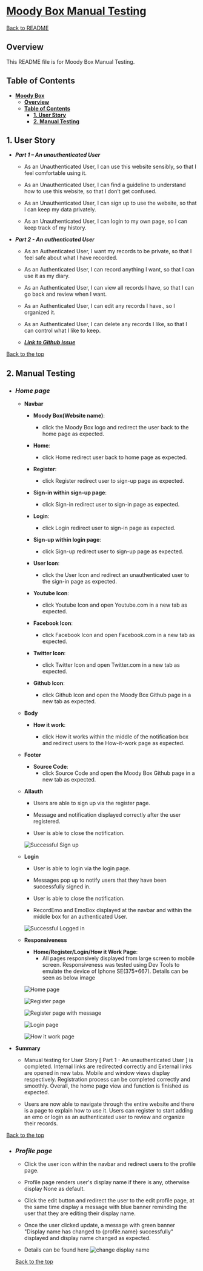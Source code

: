 # [**Moody Box Manual Testing**](https://hdyd.herokuapp.com/)

[Back to README](https://github.com/CrankyCat-Loves-Coding/how-do-you-do#3-testing-and-launch)

## **Overview**

This README file is for Moody Box Manual Testing.

## **Table of Contents**

- [**Moody Box**](#overview)
  - [**Overview**](#overview)
  - [**Table of Contents**](#table-of-contents)
    - [**1. User Story**](#1-user-story)
    - [**2. Manual Testing**](#2-manual-testing)

## **1. User Story**

- ***Part 1 – An unauthenticated User***

  - As an Unauthenticated User, I can use this website sensibly, so that I feel comfortable using it.

  - As an Unauthenticated User, I can find a guideline to understand how to use this website, so that I don’t get confused.

  - As an Unauthenticated User, I can sign up to use the website, so that I can keep my data privately.

  - As an Unauthenticated User, I can login to my own page, so I can keep track of my history.

- ***Part 2 - An authenticated User***

  - As an Authenticated User, I want my records to be private, so that I feel safe about what I have recorded.

  - As an Authenticated User, I can record anything I want, so that I can use it as my diary.

  - As an Authenticated User, I can view all records I have, so that I can go back and review when I want.

  - As an Authenticated User, I can edit any records I have., so I organized it.

  - As an Authenticated User, I can delete any records I like, so that I can control what I like to keep.

  - ***[Link to Github issue](https://github.com/CrankyCat-Loves-Coding/how-do-you-do/issues?q=is%3Aissue+is%3Aclosed)***

[Back to the top](#overview)

## **2. Manual Testing**

- ### ***Home page***

  - **Navbar**

    - **Moody Box(Website name)**:

      - click the Moody Box logo and redirect the user back to the home page as expected.

    - **Home**:

      - click Home redirect user back to home page as expected.

    - **Register**:

      - click Register redirect user to sign-up page as expected.

    - **Sign-in within sign-up page**:

      - click Sign-in redirect user to sign-in page as expected.

    - **Login**:

      - click Login redirect user to sign-in page as expected.

    - **Sign-up within login page**:

      - click Sign-up redirect user to sign-up page as expected.

    - **User Icon**:

      - click the User Icon and redirect an unauthenticated user to the sign-in page as expected.

    - **Youtube Icon**:

      - click Youtube Icon and open Youtube.com in a new tab as expected.

    - **Facebook Icon**:

      - click Facebook Icon and open Facebook.com in a new tab as expected.

    - **Twitter Icon**:

      - click Twitter Icon and open Twitter.com in a new tab as expected.

    - **Github Icon**:

      - click Github Icon and open the Moody Box Github page in a new tab as expected.

  - **Body**

    - **How it work**:

      - click How it works within the middle of the notification box and redirect users to the How-it-work page as expected.
  
  - **Footer**

    - **Source Code**:
      - click Source Code and open the Moody Box Github page in a new tab as expected.

  - **Allauth**

    - Users are able to sign up via the register page.

    - Message and notification displayed correctly after the user registered.

    - User is able to close the notification.

    ![Successful Sign up](https://res.cloudinary.com/dimaeig1n/image/upload/v1671926351/successful-signup-message.gif)

  - **Login**

    - User is able to login via the login page.

    - Messages pop up to notify users that they have been successfully signed in.

    - User is able to close the notification.

    - RecordEmo and EmoBox displayed at the navbar and within the middle box for an authenticated User.

    ![Successful Logged in](https://res.cloudinary.com/dimaeig1n/image/upload/v1671927840/successful-login.jpg)

  - **Responsiveness**

    - **Home/Register/Login/How it Work Page**:
      - All pages responsively displayed from large screen to mobile screen. Responsiveness was tested using Dev Tools to emulate the  device of Iphone SE(375*667). Details can be seen as below image

    ![Home page](https://res.cloudinary.com/dimaeig1n/image/upload/v1671922727/home-page.gif)

    ![Register page](https://res.cloudinary.com/dimaeig1n/image/upload/v1671924234/sign-up-page.gif)

    ![Register page with message](https://res.cloudinary.com/dimaeig1n/image/upload/v1671927345/successful-registered-message-responsive.gif)

    ![Login page](https://res.cloudinary.com/dimaeig1n/image/upload/v1671924624/login-page.gif)

    ![How it work page](https://res.cloudinary.com/dimaeig1n/image/upload/v1671925005/how-it-work-page.gif)

- **Summary**

  - Manual testing for User Story [ Part 1 - An unauthenticated User ] is completed. Internal links are redirected correctly and External links are opened in new tabs. Mobile and window views display respectively. Registration process can be completed correctly and smoothly. Overall, the home page view and function is finished as expected.
  
  - Users are now able to navigate through the entire website and there is a page to explain how to use it. Users can register to start adding an emo or login as an authenticated user to review and organize their records.

[Back to the top](#overview)

- ### ***Profile page***

  - Click the user icon within the navbar and redirect users to the profile page.

  - Profile page renders user's display name if there is any, otherwise display None as default.

  - Click the edit button and redirect the user to the edit profile page, at the same time display a message with blue banner reminding the user that they are editing their display name.

  - Once the user clicked update, a message with green banner "Display name has changed to {profile.name} successfully" displayed and display name changed as expected.

  - Details can be found here ![change display name](https://res.cloudinary.com/dimaeig1n/image/upload/v1671931445/change-displayname.gif)

  [Back to the top](#overview)